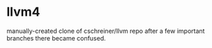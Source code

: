 # llvm4
manually-created clone of cschreiner/llvm repo after a few important branches there became confused.
